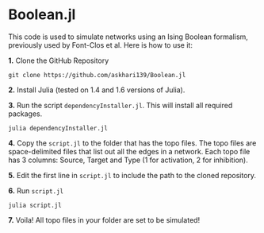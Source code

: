 # Boolean.jl

This code is used to simulate networks using an Ising Boolean formalism, previously used by Font-Clos et al. Here is how to use it:

**1.** Clone the GitHub Repository
```
git clone https://github.com/askhari139/Boolean.jl
```
**2.** Install Julia (tested on 1.4 and 1.6 versions of Julia). 

**3.** Run the script ``dependencyInstaller.jl``. This will install all required packages.
```
julia dependencyInstaller.jl
```
**4.** Copy the ``script.jl`` to the folder that has the topo files. The topo files are space-delimited files that list out all the edges in a network. Each topo file has 3 columns: Source, Target and Type (1 for activation, 2 for inhibition).

**5.** Edit the first line in ``script.jl`` to include the path to the cloned repository.

**6.** Run ``script.jl``
```
julia script.jl
```

**7.** Voila! All topo files in your folder are set to be simulated!
